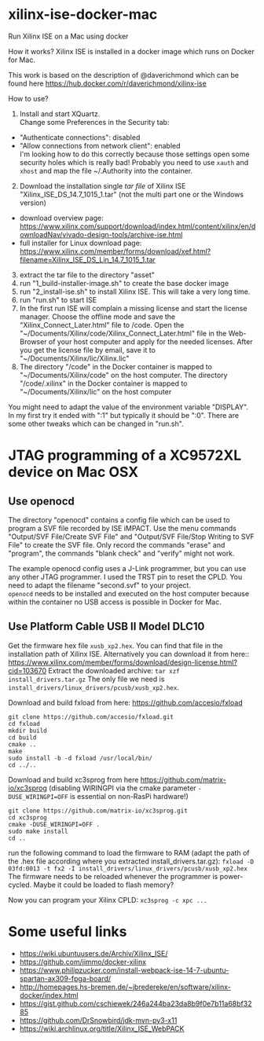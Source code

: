 # xilinx-ise-docker-mac
Run Xilinx ISE on a Mac using docker

How it works? Xilinx ISE is installed in a docker image which runs on Docker for Mac.

This work is based on the description of @daverichmond which can be found here https://hub.docker.com/r/daverichmond/xilinx-ise

How to use?
1. Install and start XQuartz.  
Change some Preferences in the Security tab:
 - "Authenticate connections": disabled
 - "Allow connections from network client": enabled  
I'm looking how to do this correctly because those settings open some security holes which is really bad!
Probably you need to use `xauth` and `xhost` and map the file ~/.Authority into the container.
2. Download the installation single *tar file* of Xilinx ISE "Xilinx_ISE_DS_14.7_1015_1.tar" (not the multi part one or the Windows version)
 - download overview page: <https://www.xilinx.com/support/download/index.html/content/xilinx/en/downloadNav/vivado-design-tools/archive-ise.html>
 - full installer for Linux download page: <https://www.xilinx.com/member/forms/download/xef.html?filename=Xilinx_ISE_DS_Lin_14.7_1015_1.tar>
3. extract the tar file to the directory "asset"
4. run "1_build-installer-image.sh" to create the base docker image
5. run "2_install-ise.sh" to install Xilinx ISE. This will take a very long time.
6. run "run.sh" to start ISE
7. In the first run ISE will complain a missing license and start the license manager.
Choose the offline mode and save the "Xilinx_Connect_Later.html" file to /code.
Open the "\~/Documents/Xilinx/code/Xilinx_Connect_Later.html" file in the Web-Browser of your host computer and apply for the needed licenses.
After you get the license file by email, save it to "\~/Documents/Xilinx/lic/Xilinx.lic"
8. The directory "/code" in the Docker container is mapped to "\~/Documents/Xilinx/code" on the host computer.
The directory "/code/.xilinx" in the Docker container is mapped to "\~/Documents/Xilinx/lic" on the host computer

You might need to adapt the value of the environment variable "DISPLAY". In my first try it ended with ":1" but typically it should be ":0".
There are some other tweaks which can be changed in "run.sh".

# JTAG programming of a XC9572XL device on Mac OSX
## Use openocd
The directory "openocd" contains a config file which can be used to program a SVF file recorded by ISE iMPACT.
Use the menu commands "Output/SVF File/Create SVF File" and "Output/SVF File/Stop Writing to SVF File" to create the SVF file.
Only record the commands "erase" and "program", the commands "blank check" and "verify" might not work.

The example openocd config uses a J-Link programmer, but you can use any other JTAG programmer.
I used the TRST pin to reset the CPLD.
You need to adapt the filename "second.svf" to your project.  
`openocd` needs to be installed and executed on the host computer because within the container no USB access is possible in Docker for Mac.

## Use Platform Cable USB II Model DLC10
Get the firmware hex file `xusb_xp2.hex`. You can find that file in the installation path of Xilinx ISE.
Alternatively you can download it from here:: <https://www.xilinx.com/member/forms/download/design-license.html?cid=103670>
Extract the downloaded archive: `tar xzf install_drivers.tar.gz` 
The only file we need is `install_drivers/linux_drivers/pcusb/xusb_xp2.hex`.

Download and build fxload from here: <https://github.com/accesio/fxload>
````
git clone https://github.com/accesio/fxload.git
cd fxload
mkdir build
cd build
cmake ..
make
sudo install -b -d fxload /usr/local/bin/
cd ../..
````

Download and build xc3sprog from here <https://github.com/matrix-io/xc3sprog> (disabling WIRINGPI via the cmake parameter `-DUSE_WIRINGPI=OFF` is essential on non-RasPi hardware!)
````
git clone https://github.com/matrix-io/xc3sprog.git
cd xc3sprog
cmake -DUSE_WIRINGPI=OFF .
sudo make install
cd ..
````

run the following command to load the firmware to RAM (adapt the path of the .hex file according where you extracted install_drivers.tar.gz):
`fxload -D 03fd:0013 -t fx2 -I install_drivers/linux_drivers/pcusb/xusb_xp2.hex`
The firmware needs to be reloaded whenever the programmer is power-cycled. Maybe it could be loaded to flash memory?

Now you can program your Xilinx CPLD:
`xc3sprog -c xpc ...`

# Some useful links
 - <https://wiki.ubuntuusers.de/Archiv/Xilinx_ISE/>
 - <https://github.com/jimmo/docker-xilinx>
 - <https://www.philipzucker.com/install-webpack-ise-14-7-ubuntu-spartan-ax309-fpga-board/>
 - <http://homepages.hs-bremen.de/~jbredereke/en/software/xilinx-docker/index.html>
 - <https://gist.github.com/cschiewek/246a244ba23da8b9f0e7b11a68bf3285>
 - <https://github.com/DrSnowbird/jdk-mvn-py3-x11>
 - <https://wiki.archlinux.org/title/Xilinx_ISE_WebPACK>

